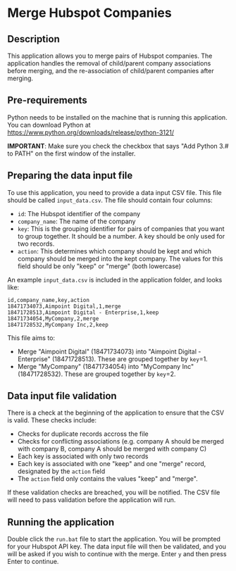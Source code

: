 # Merge Hubspot Companies

## Description
This application allows you to merge pairs of Hubspot companies. The application handles the removal of child/parent company associations before merging, and the re-association of child/parent companies after merging.

## Pre-requirements
Python needs to be installed on the machine that is running this application. You can download Python at https://www.python.org/downloads/release/python-3121/

**IMPORTANT**: Make sure you check the checkbox that says "Add Python 3.# to PATH" on the first window of the installer.

## Preparing the data input file
To use this application, you need to provide a data input CSV file. This file should be called `input_data.csv`. The file should contain four columns:
- `id`: The Hubspot identifier of the company
- `company_name`: The name of the company
- `key`: This is the grouping identifier for pairs of companies that you want to group together. It should be a number. A key should be only used for two records.
- `action`: This determines which company should be kept and which company should be merged into the kept company. The values for this field should be only "keep" or "merge" (both lowercase)

An example `input_data.csv` is included in the application folder, and looks like:
```
id,company_name,key,action
18471734073,Aimpoint Digital,1,merge
18471728513,Aimpoint Digital - Enterprise,1,keep
18471734054,MyCompany,2,merge
18471728532,MyCompany Inc,2,keep
```

This file aims to:
- Merge "Aimpoint Digital" (18471734073) into "Aimpoint Digital - Enterprise" (18471728513). These are grouped together by `key`=1.
- Merge "MyCompany" (18471734054) into "MyCompany Inc" (18471728532). These are grouped together by `key`=2.

## Data input file validation
There is a check at the beginning of the application to ensure that the CSV is valid. These checks include:
- Checks for duplicate records accross the file
- Checks for conflicting associations (e.g. company A should be merged with company B, company A should be merged with company C)
- Each key is associated with only two records
- Each key is associated with one "keep" and one "merge" record, designated by the `action` field
- The `action` field only contains the values "keep" and "merge". 

If these validation checks are breached, you will be notified. The CSV file will need to pass validation before the application will run.

## Running the application
Double click the `run.bat` file to start the application. You will be prompted for your Hubspot API key. The data input file will then be validated, and you will be asked if you wish to continue with the merge. Enter `y` and then press Enter to continue.